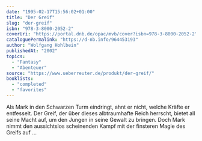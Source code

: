 ```yaml
---
date: "1995-02-17T15:56:02+01:00"
title: "Der Greif"
slug: "der-greif"
isbn: "978-3-8000-2052-2"
coverUri: "https://portal.dnb.de/opac/mvb/cover?isbn=978-3-8000-2052-2"
cataloguePermalink: "https://d-nb.info/964453193"
author: "Wolfgang Hohlbein"
publishedAt: "2002"
topics:
  - "Fantasy"
  - "Abenteuer"
source: "https://www.ueberreuter.de/produkt/der-greif/"
booklists:
  - "completed"
  - "favorites"
---
```

Als Mark in den Schwarzen Turm eindringt, ahnt er nicht, welche Kräfte er 
entfesselt. Der Greif, der über dieses albtraumhafte Reich herrscht, bietet all 
seine Macht auf, um den Jungen in seine Gewalt zu bringen. Doch Mark nimmt den 
aussichtslos scheinenden Kampf mit der finsteren Magie des Greifs auf …